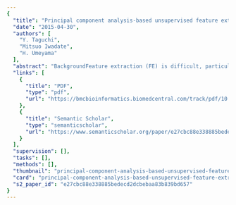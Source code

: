 ```yaml
---
{
  "title": "Principal component analysis-based unsupervised feature extraction applied to in silico drug discovery for posttraumatic stress disorder-mediated heart disease",
  "date": "2015-04-30",
  "authors": [
    "Y. Taguchi",
    "Mitsuo Iwadate",
    "H. Umeyama"
  ],
  "abstract": "BackgroundFeature extraction (FE) is difficult, particularly if there are more features than samples, as small sample numbers often result in biased outcomes or overfitting. Furthermore, multiple sample classes often complicate FE because evaluating performance, which is usual in supervised FE, is generally harder than the two-class problem. Developing sample classification independent unsupervised methods would solve many of these problems.ResultsTwo principal component analysis (PCA)-based FE, specifically, variational Bayes PCA (VBPCA) was extended to perform unsupervised FE, and together with conventional PCA (CPCA)-based unsupervised FE, were tested as sample classification independent unsupervised FE methods. VBPCA- and CPCA-based unsupervised FE both performed well when applied to simulated data, and a posttraumatic stress disorder (PTSD)-mediated heart disease data set that had multiple categorical class observations in mRNA/microRNA expression of stressed mouse heart. A critical set of PTSD miRNAs/mRNAs were identified that show aberrant expression between treatment and control samples, and significant, negative correlation with one another. Moreover, greater stability and biological feasibility than conventional supervised FE was also demonstrated. Based on the results obtained, in silico drug discovery was performed as translational validation of the methods.ConclusionsOur two proposed unsupervised FE methods (CPCA- and VBPCA-based) worked well on simulated data, and outperformed two conventional supervised FE methods on a real data set. Thus, these two methods have suggested equivalence for FE on categorical multiclass data sets, with potential translational utility for in silico drug discovery.",
  "links": [
    {
      "title": "PDF",
      "type": "pdf",
      "url": "https://bmcbioinformatics.biomedcentral.com/track/pdf/10.1186/s12859-015-0574-4"
    },
    {
      "title": "Semantic Scholar",
      "type": "semanticscholar",
      "url": "https://www.semanticscholar.org/paper/e27cbc88e338885bedecd2dcbebaa83b839bd657"
    }
  ],
  "supervision": [],
  "tasks": [],
  "methods": [],
  "thumbnail": "principal-component-analysis-based-unsupervised-feature-extraction-applied-to-in-silico-drug-discovery-for-posttraumatic-stress-disorder-mediated-heart-disease-thumb.jpg",
  "card": "principal-component-analysis-based-unsupervised-feature-extraction-applied-to-in-silico-drug-discovery-for-posttraumatic-stress-disorder-mediated-heart-disease-card.jpg",
  "s2_paper_id": "e27cbc88e338885bedecd2dcbebaa83b839bd657"
}
---
```


